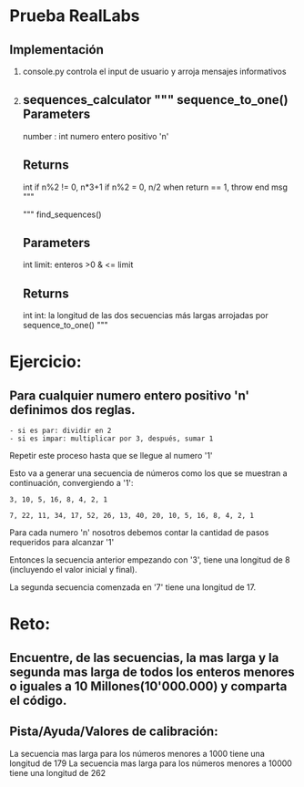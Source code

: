 # Prueba RealLabs

## Implementación
1. console.py controla el input de usuario y arroja mensajes informativos
2. sequences_calculator
    """
    sequence_to_one() 
    Parameters
    ----------
    number : int
        numero entero positivo 'n'

    Returns
    -------
    int
    if n%2 != 0, n*3+1
    if n%2 = 0, n/2
    when return == 1, throw end msg
    """

    """
    find_sequences()   
         
    Parameters
    ----------
    int
        limit: enteros >0 & <= limit

    Returns
    -------
    int
    int: la longitud de las dos secuencias más largas arrojadas por sequence_to_one()
    """

# Ejercicio:

## Para cualquier numero entero positivo 'n' definimos dos reglas.
    - si es par: dividir en 2
    - si es impar: multiplicar por 3, después, sumar 1

Repetir este proceso hasta que se llegue al numero '1'

Esto va a generar una secuencia de números como los que se muestran a continuación, convergiendo a '1':

`3, 10, 5, 16, 8, 4, 2, 1`

`7, 22, 11, 34, 17, 52, 26, 13, 40, 20, 10, 5, 16, 8, 4, 2, 1`

Para cada numero 'n' nosotros debemos contar la cantidad de pasos requeridos para alcanzar '1'

Entonces la secuencia anterior empezando con '3', tiene una longitud de 8 (incluyendo el valor inicial y final).

La segunda secuencia comenzada en '7' tiene una longitud de 17.


# Reto:
## Encuentre, de las secuencias, la  mas larga y la segunda mas larga de todos los enteros menores o iguales a 10 Millones(10'000.000) y comparta el código.

## Pista/Ayuda/Valores de calibración:
La secuencia mas larga para los números menores a 1000 tiene una longitud de 179
La secuencia mas larga para los números menores a 10000 tiene una longitud de 262
